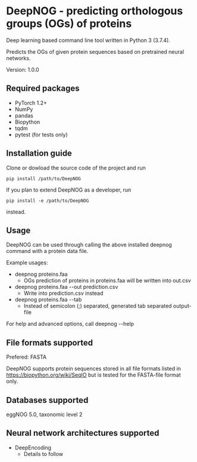 # DeepNOG - predicting orthologous groups (OGs) of proteins

Deep learning based command line tool written in Python 3 (3.7.4). 

Predicts the OGs of given protein sequences based on pretrained neural
networks.

Version: 1.0.0

## Required packages

*  PyTorch 1.2+
*  NumPy
*  pandas
*  Biopython
*  tqdm
*  pytest (for tests only)

## Installation guide

Clone or dowload the source code of the project and run

```pip install /path/to/DeepNOG```

If you plan to extend DeepNOG as a developer, run

```pip install -e /path/to/DeepNOG```

instead.

## Usage

DeepNOG can be used through calling the above installed deepnog command with a protein data file. 

Example usages: 

*  deepnog proteins.faa 
    * OGs prediction of proteins in proteins.faa will be written into out.csv
*  deepnog proteins.faa --out prediction.csv
    * Write into prediction.csv instead
*  deepnog proteins.faa --tab
    * Instead of semicolon (;) separated, generated tab separated output-file

For help and advanced options, call deepnog --help

## File formats supported

Prefered: FASTA

DeepNOG supports protein sequences stored in all file formats listed in
https://biopython.org/wiki/SeqIO but is tested for the FASTA-file format
only.

## Databases supported

eggNOG 5.0, taxonomic level 2

## Neural network architectures supported

*  DeepEncoding
    * Details to follow


    